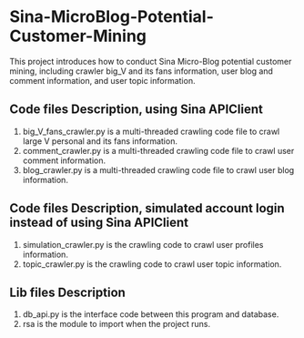 # Sina-MicroBlog-Potential-Customer-Mining
This project introduces how to conduct Sina Micro-Blog potential customer mining, including crawler big_V and its fans information, user blog and comment information, and user topic information.

## Code files Description, using Sina APIClient
1. big_V_fans_crawler.py is a multi-threaded crawling code file to crawl large V personal and its fans information.  
2. comment_crawler.py is a multi-threaded crawling code file to crawl user comment information.  
3. blog_crawler.py is a multi-threaded crawling code file to crawl user blog information.

## Code files Description, simulated account login instead of using Sina APIClient  
1. simulation_crawler.py is the crawling code to crawl user profiles information.  
2. topic_crawler.py is the crawling code to crawl user topic information.

## Lib files Description  
1. db_api.py is the interface code between this program and database.  
2. rsa is the module to import when the project runs.
